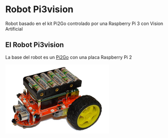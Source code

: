 # Robot Pi3vision
Robot basado en el kit Pi2Go controlado por una Raspberry Pi 3 con Vision Artificial

## El Robot Pi3vision

La base del robot es un [Pi2Go](http://4tronix.co.uk/store/index.php?rt=product/product&product_id=400) con una placa Raspberry Pi 2

<a href="" target="_blank"><img width="325" height="218" border="0" align="center" src="res/img/pi2go-4tronix.jpg "/></a>
